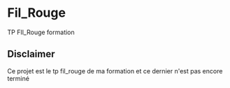 # Fil_Rouge
TP FIl_Rouge formation

## Disclaimer
Ce projet est le tp fil_rouge de ma formation et ce dernier n'est pas encore terminé
